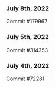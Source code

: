 ### July 8th, 2022

Commit #179967

### July 5th, 2022

Commit #314353


### July 4th, 2022

Commit #72281
